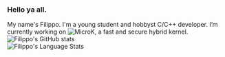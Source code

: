 ### Hello ya all.
My name's Filippo. I'm a young student and hobbyst C/C++ developer.
I’m currently working on ![MicroK](https://github.com/FilippoMutta/microk), a fast and secure hybrid kernel.  
![Filippo's GitHub stats](https://github-readme-stats.vercel.app/api?username=FilippoMutta&theme=tokyonight)  
![Filippo's Language Stats](https://github-readme-stats.vercel.app/api/top-langs/?username=FilippoMutta&langs_count=5&theme=tokyonight)  
